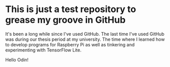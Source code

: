 # This is just a test repository to grease my groove in GitHub

It's been a long while since I've used GitHub. The last time I've used GitHub was during our thesis period at my university. The time where I learned how to develop programs for Raspberry Pi as well as tinkering and experimenting with TensorFlow Lite.

Hello Odin!
